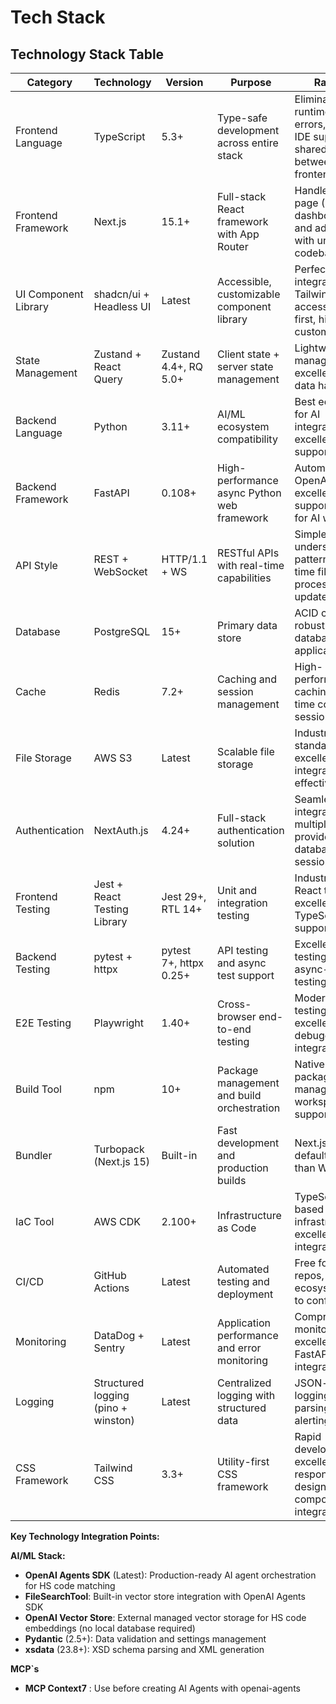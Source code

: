 # Tech Stack

## Technology Stack Table

| Category | Technology | Version | Purpose | Rationale |
|----------|------------|---------|---------|-----------|
| Frontend Language | TypeScript | 5.3+ | Type-safe development across entire stack | Eliminates runtime type errors, excellent IDE support, shared types between frontend/backend |
| Frontend Framework | Next.js | 15.1+ | Full-stack React framework with App Router | Handles landing page (SSG), dashboard (SSR), and admin panel with unified codebase |
| UI Component Library | shadcn/ui + Headless UI | Latest | Accessible, customizable component library | Perfect integration with Tailwind, accessibility-first, highly customizable |
| State Management | Zustand + React Query | Zustand 4.4+, RQ 5.0+ | Client state + server state management | Lightweight state management with excellent async data handling |
| Backend Language | Python | 3.11+ | AI/ML ecosystem compatibility | Best ecosystem for AI integrations, excellent async support |
| Backend Framework | FastAPI | 0.108+ | High-performance async Python web framework | Automatic OpenAPI docs, excellent async support, perfect for AI workloads |
| API Style | REST + WebSocket | HTTP/1.1 + WS | RESTful APIs with real-time capabilities | Simple, well-understood pattern with real-time file processing updates |
| Database | PostgreSQL | 15+ | Primary data store | ACID compliance, robust relational database for application data |
| Cache | Redis | 7.2+ | Caching and session management | High-performance caching, real-time counters, session storage |
| File Storage | AWS S3 | Latest | Scalable file storage | Industry standard, excellent CDN integration, cost-effective |
| Authentication | NextAuth.js | 4.24+ | Full-stack authentication solution | Seamless Next.js integration, multiple providers, JWT + database sessions |
| Frontend Testing | Jest + React Testing Library | Jest 29+, RTL 14+ | Unit and integration testing | Industry standard React testing with excellent TypeScript support |
| Backend Testing | pytest + httpx | pytest 7+, httpx 0.25+ | API testing and async test support | Excellent FastAPI testing support, async-first testing |
| E2E Testing | Playwright | 1.40+ | Cross-browser end-to-end testing | Modern E2E testing with excellent debugging and CI integration |
| Build Tool | npm | 10+ | Package management and build orchestration | Native Node.js package manager, workspace support |
| Bundler | Turbopack (Next.js 15) | Built-in | Fast development and production builds | Next.js 15 default, 5x faster than Webpack |
| IaC Tool | AWS CDK | 2.100+ | Infrastructure as Code | TypeScript-based infrastructure, excellent AWS integration |
| CI/CD | GitHub Actions | Latest | Automated testing and deployment | Free for public repos, excellent ecosystem, easy to configure |
| Monitoring | DataDog + Sentry | Latest | Application performance and error monitoring | Comprehensive monitoring, excellent FastAPI/Next.js integration |
| Logging | Structured logging (pino + winston) | Latest | Centralized logging with structured data | JSON-based logging for easy parsing and alerting |
| CSS Framework | Tailwind CSS | 3.3+ | Utility-first CSS framework | Rapid development, excellent responsive design, perfect component integration |

**Key Technology Integration Points:**

**AI/ML Stack:**
- **OpenAI Agents SDK** (Latest): Production-ready AI agent orchestration for HS code matching
- **FileSearchTool**: Built-in vector store integration with OpenAI Agents SDK
- **OpenAI Vector Store**: External managed vector storage for HS code embeddings (no local database required)
- **Pydantic** (2.5+): Data validation and settings management
- **xsdata** (23.8+): XSD schema parsing and XML generation

**MCP`s**
- **MCP Context7** : Use before creating AI Agents with openai-agents